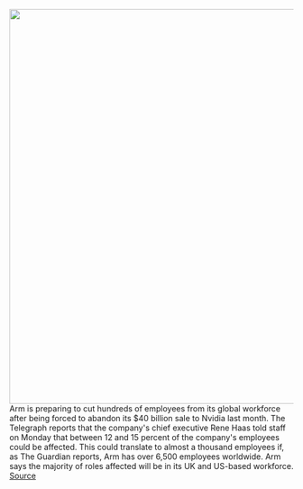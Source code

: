 <img src='https://cdn.vox-cdn.com/thumbor/DwGkKzld7O-os-cnVUnJoZiFK5A=/0x0:2040x1360/1200x800/filters:focal(857x517:1183x843)/cdn.vox-cdn.com/uploads/chorus_image/image/70624622/acastro_200804_1777_arm_0001.0.0.jpg' width='700px' /><br/>
Arm is preparing to cut hundreds of employees from its global workforce after being forced to abandon its $40 billion sale to Nvidia last month. The Telegraph reports that the company's chief executive Rene Haas told staff on Monday that between 12 and 15 percent of the company's employees could be affected. This could translate to almost a thousand employees if, as The Guardian reports, Arm has over 6,500 employees worldwide. Arm says the majority of roles affected will be in its UK and US-based workforce.
<a href='https://www.theverge.com/2022/3/15/22978889/arm-nvidia-deal-job-cuts'> Source <a/>